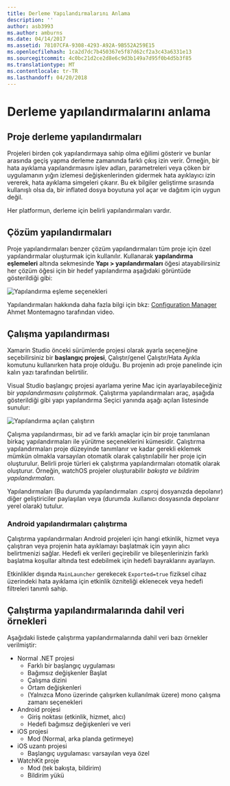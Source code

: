 ```yaml
---
title: Derleme Yapılandırmalarını Anlama
description: ''
author: asb3993
ms.author: amburns
ms.date: 04/14/2017
ms.assetid: 78107CFA-9308-4293-A92A-9B552A259E15
ms.openlocfilehash: 1ca2d7dc7b450367e5f87d62cf2a3c43a6331e13
ms.sourcegitcommit: 4c0bc21d2ce2d8e6c9d3b149a7d95f0b4d5b3f85
ms.translationtype: MT
ms.contentlocale: tr-TR
ms.lasthandoff: 04/20/2018
---
```

# <a name="understanding-build-configurations"></a>Derleme yapılandırmalarını anlama

## <a name="project-build-configurations"></a>Proje derleme yapılandırmaları 

Projeleri birden çok yapılandırmaya sahip olma eğilimi gösterir ve bunlar arasında geçiş yapma derleme zamanında farklı çıkış izin verir. Örneğin, bir hata ayıklama yapılandırmasını işlev adları, parametreleri veya çöken bir uygulamanın yığın izlemesi değişkenlerinden gidermek hata ayıklayıcı izin vererek, hata ayıklama simgeleri çıkarır. Bu ek bilgiler geliştirme sırasında kullanışlı olsa da, bir inflated dosya boyutuna yol açar ve dağıtım için uygun değil.

Her platformun, derleme için belirli yapılandırmaları vardır. 

## <a name="solution-configurations"></a>Çözüm yapılandırmaları

Proje yapılandırmaları benzer çözüm yapılandırmaları tüm proje için özel yapılandırmalar oluşturmak için kullanılır. Kullanarak **yapılandırma eşlemeleri** altında sekmesinde **Yapı > yapılandırmaları** öğesi atayabilirsiniz her çözüm öğesi için bir hedef yapılandırma aşağıdaki görüntüde gösterildiği gibi:


 ![Yapılandırma eşleme seçenekleri](media/projects-and-solutions-image3.png)

Yapılandırmaları hakkında daha fazla bilgi için bkz: [Configuration Manager](https://www.youtube.com/watch?v=tjSdkqYh5Vg) Ahmet Montemagno tarafından video.

## <a name="run-configuration"></a>Çalışma yapılandırması

Xamarin Studio önceki sürümlerde projesi olarak ayarla seçeneğine seçebilirsiniz bir **başlangıç projesi**, Çalıştır/genel Çalıştır/Hata Ayıkla komutunu kullanırken hata proje olduğu. Bu projenin adı proje panelinde için kalın yazı tarafından belirtilir.

Visual Studio başlangıç projesi ayarlama yerine Mac için ayarlayabileceğiniz bir _yapılandırmasını çalıştırmak_. Çalıştırma yapılandırmaları araç, aşağıda gösterildiği gibi yapı yapılandırma Seçici yanında aşağı açılan listesinde sunulur:

 ![Yapılandırma açılan çalıştırın](media/projects-and-solutions-image8.png)

Çalışma yapılandırması, bir ad ve farklı amaçlar için bir proje tanımlanan birkaç yapılandırmaları ile yürütme seçeneklerini kümesidir. Çalıştırma yapılandırmaları proje düzeyinde tanımlanır ve kadar gerekli eklemek mümkün olmakla varsayılan otomatik olarak çalıştırılabilir her proje için oluşturulur. Belirli proje türleri ek çalıştırma yapılandırmaları otomatik olarak oluşturur. Örneğin, watchOS projeler oluşturabilir _bakışta ve bildirim yapılandırmaları._ 
 
Yapılandırmaları (Bu durumda yapılandırmaları .csproj dosyanızda depolanır) diğer geliştiriciler paylaşılan veya (durumda .kullanıcı dosyasında depolanır yerel olarak) tutulur.

### <a name="android-run-configurations"></a>Android yapılandırmaları çalıştırma
 
Çalıştırma yapılandırmaları Android projeleri için hangi etkinlik, hizmet veya çalıştıran veya projenin hata ayıklamayı başlatmak için yayın alıcı belirtmenizi sağlar. Hedefi ek verileri geçirebilir ve bileşenlerinizin farklı başlatma koşullar altında test edebilmek için hedefi bayraklarını ayarlayın.

Etkinlikler dışında `MainLauncher` gerekecek `Exported=true` fiziksel cihaz üzerindeki hata ayıklama için etkinlik özniteliği eklenecek veya hedefi filtreleri tanımlı sahip.

## <a name="examples-of-data-that-might-be-included-in-run-configurations"></a>Çalıştırma yapılandırmalarında dahil veri örnekleri

Aşağıdaki listede çalıştırma yapılandırmalarında dahil veri bazı örnekler verilmiştir:

* Normal .NET projesi
    * Farklı bir başlangıç uygulaması
    * Bağımsız değişkenler Başlat
    * Çalışma dizini
    * Ortam değişkenleri
    * (Yalnızca Mono üzerinde çalışırken kullanılmak üzere) mono çalışma zamanı seçenekleri
* Android projesi
    * Giriş noktası (etkinlik, hizmet, alıcı)
    * Hedefi bağımsız değişkenleri ve veri
* iOS projesi
    * Mod (Normal, arka planda getirmeye)
* iOS uzantı projesi
    * Başlangıç uygulaması: varsayılan veya özel
* WatchKit proje
    * Mod (tek bakışta, bildirim)
    * Bildirim yükü
